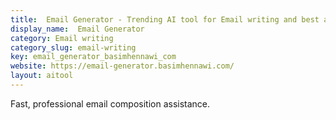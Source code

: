 ```yaml
---
title:  Email Generator - Trending AI tool for Email writing and best alternatives
display_name:  Email Generator
category: Email writing
category_slug: email-writing
key: email_generator_basimhennawi_com
website: https://email-generator.basimhennawi.com/
layout: aitool
---
```


Fast, professional email composition assistance.
